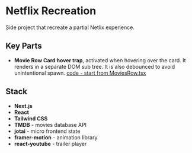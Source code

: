 # Netflix Recreation

Side project that recreate a partial Netlix experience.

## Key Parts

- **Movie Row Card hover trap**, activated when hovering over the card.  It renders in a separate DOM sub tree. It is also debounced to avoid unintentional spawn. [code - start from MoviesRow.tsx](https://github.com/tresorama/test-netflix-recreation/tree/main/src/views/Browse/components/MoviesRow)

## Stack

- **Next.js**
- **React**
- **Tailwind CSS**
- **TMDB** -  movies database API
- **jotai** - micro frontend state
- **framer-motion** - animation library
- **react-youtube** - trailer player
